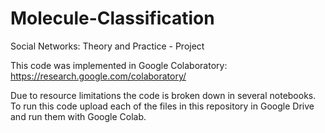 # Molecule-Classification
Social Networks: Theory and Practice - Project

This code was implemented in Google Colaboratory: https://research.google.com/colaboratory/

Due to resource limitations the code is broken down in several notebooks. To run this code upload each of the files in this repository in Google Drive and run them with Google Colab.

